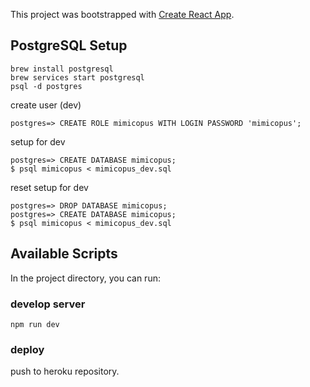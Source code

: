 This project was bootstrapped with [Create React App](https://github.com/facebookincubator/create-react-app).

## PostgreSQL Setup

```
brew install postgresql
brew services start postgresql
psql -d postgres
```

create user (dev)
```
postgres=> CREATE ROLE mimicopus WITH LOGIN PASSWORD 'mimicopus';
```

setup for dev
```
postgres=> CREATE DATABASE mimicopus;
$ psql mimicopus < mimicopus_dev.sql
```

reset setup for dev
```
postgres=> DROP DATABASE mimicopus;
postgres=> CREATE DATABASE mimicopus;
$ psql mimicopus < mimicopus_dev.sql
```

## Available Scripts

In the project directory, you can run:

### develop server
`npm run dev`

### deploy
push to heroku repository.
